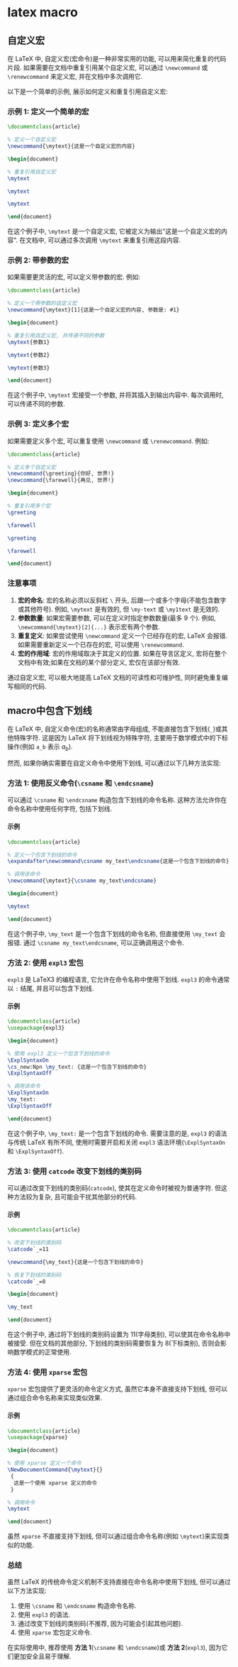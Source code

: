 # latex macro

## 自定义宏

在 LaTeX 中, 自定义宏(宏命令)是一种非常实用的功能, 可以用来简化重复的代码片段. 
如果需要在文档中重复引用某个自定义宏, 可以通过 `\newcommand` 或 `\renewcommand` 来定义宏, 并在文档中多次调用它.

以下是一个简单的示例, 展示如何定义和重复引用自定义宏:

### 示例 1: 定义一个简单的宏

```latex
\documentclass{article}

% 定义一个自定义宏
\newcommand{\mytext}{这是一个自定义宏的内容}

\begin{document}

% 重复引用自定义宏
\mytext

\mytext

\mytext

\end{document}
```
在这个例子中, `\mytext` 是一个自定义宏, 它被定义为输出"这是一个自定义宏的内容".
在文档中, 可以通过多次调用 `\mytext` 来重复引用这段内容.

### 示例 2: 带参数的宏

如果需要更灵活的宏, 可以定义带参数的宏. 例如:
```latex
\documentclass{article}

% 定义一个带参数的自定义宏
\newcommand{\mytext}[1]{这是一个自定义宏的内容, 参数是: #1}

\begin{document}

% 重复引用自定义宏, 并传递不同的参数
\mytext{参数1}

\mytext{参数2}

\mytext{参数3}

\end{document}
```
在这个例子中, `\mytext` 宏接受一个参数, 并将其插入到输出内容中. 每次调用时, 可以传递不同的参数.

### 示例 3: 定义多个宏

如果需要定义多个宏, 可以重复使用 `\newcommand` 或 `\renewcommand`. 例如:
```latex
\documentclass{article}

% 定义多个自定义宏
\newcommand{\greeting}{你好, 世界!}
\newcommand{\farewell}{再见, 世界!}

\begin{document}

% 重复引用多个宏
\greeting

\farewell

\greeting

\farewell

\end{document}
```

### 注意事项

1. **宏的命名**: 宏的名称必须以反斜杠 `\` 开头, 后跟一个或多个字母(不能包含数字或其他符号). 
例如, `\mytext` 是有效的, 但 `\my-text` 或 `\my1text` 是无效的.
2. **参数数量**: 如果宏需要参数, 可以在定义时指定参数数量(最多 9 个). 
例如, `\newcommand{\mytext}[2]{...}` 表示宏有两个参数.
3. **重复定义**: 如果尝试使用 `\newcommand` 定义一个已经存在的宏, LaTeX 会报错. 
如果需要重新定义一个已存在的宏, 可以使用 `\renewcommand`.
4. **宏的作用域**: 宏的作用域取决于其定义的位置. 
如果在导言区定义, 宏将在整个文档中有效;如果在文档的某个部分定义, 宏仅在该部分有效.

通过自定义宏, 可以极大地提高 LaTeX 文档的可读性和可维护性, 同时避免重复编写相同的代码. 

## macro中包含下划线

在 LaTeX 中, 自定义命令(宏)的名称通常由字母组成, 
不能直接包含下划线(`_`)或其他特殊字符. 这是因为 LaTeX 将下划线视为特殊字符, 
主要用于数学模式中的下标操作(例如 `a_b` 表示 $a_b$).

然而, 如果你确实需要在自定义命令中使用下划线, 可以通过以下几种方法实现:

### 方法 1: 使用反义命令(`\csname` 和 `\endcsname`)

可以通过 `\csname` 和 `\endcsname` 构造包含下划线的命令名称. 
这种方法允许你在命令名称中使用任何字符, 包括下划线.

#### 示例

```latex
\documentclass{article}

% 定义一个包含下划线的命令
\expandafter\newcommand\csname my_text\endcsname{这是一个包含下划线的命令}

% 调用该命令
\newcommand{\mytext}{\csname my_text\endcsname}

\begin{document}

\mytext

\end{document}
```
在这个例子中, `\my_text` 是一个包含下划线的命令名称, 
但直接使用 `\my_text` 会报错. 通过 `\csname my_text\endcsname`, 可以正确调用这个命令.

### 方法 2: 使用 `expl3` 宏包

`expl3` 是 LaTeX3 的编程语言, 它允许在命令名称中使用下划线. 
`expl3` 的命令通常以 `:` 结尾, 并且可以包含下划线.

#### 示例

```latex
\documentclass{article}
\usepackage{expl3}

\begin{document}

% 使用 expl3 定义一个包含下划线的命令
\ExplSyntaxOn
\cs_new:Npn \my_text: {这是一个包含下划线的命令}
\ExplSyntaxOff

% 调用该命令
\ExplSyntaxOn
\my_text:
\ExplSyntaxOff

\end{document}
```
在这个例子中, `\my_text:` 是一个包含下划线的命令. 
需要注意的是, `expl3` 的语法与传统 LaTeX 有所不同, 使用时需要开启和关闭 `expl3` 语法环境(`\ExplSyntaxOn` 和 `\ExplSyntaxOff`).

### 方法 3: 使用 `catcode` 改变下划线的类别码

可以通过改变下划线的类别码(`catcode`), 使其在定义命令时被视为普通字符. 
但这种方法较为复杂, 且可能会干扰其他部分的代码.

#### 示例

```latex
\documentclass{article}

% 改变下划线的类别码
\catcode`_=11

\newcommand{\my_text}{这是一个包含下划线的命令}

% 恢复下划线的类别码
\catcode`_=8

\begin{document}

\my_text

\end{document}
```
在这个例子中, 通过将下划线的类别码设置为 11(字母类别), 可以使其在命令名称中被接受. 
但在文档的其他部分, 下划线的类别码需要恢复为 8(下标类别), 否则会影响数学模式的正常使用.

### 方法 4: 使用 `xparse` 宏包

`xparse` 宏包提供了更灵活的命令定义方式, 虽然它本身不直接支持下划线, 
但可以通过组合命令名称来实现类似效果.

#### 示例

```latex
\documentclass{article}
\usepackage{xparse}

\begin{document}

% 使用 xparse 定义一个命令
\NewDocumentCommand{\mytext}{}
 {
  这是一个使用 xparse 定义的命令
 }

% 调用命令
\mytext

\end{document}
```
虽然 `xparse` 不直接支持下划线, 但可以通过组合命令名称(例如 `\mytext`)来实现类似的功能.

### 总结

虽然 LaTeX 的传统命令定义机制不支持直接在命令名称中使用下划线, 但可以通过以下方法实现:
1. 使用 `\csname` 和 `\endcsname` 构造命令名称.
2. 使用 `expl3` 的语法.
3. 通过改变下划线的类别码(不推荐, 因为可能会引起其他问题).
4. 使用 `xparse` 宏包定义命令.

在实际使用中, 推荐使用 **方法 1**(`\csname` 和 `\endcsname`)或 **方法 2**(`expl3`), 
因为它们更加安全且易于理解. 